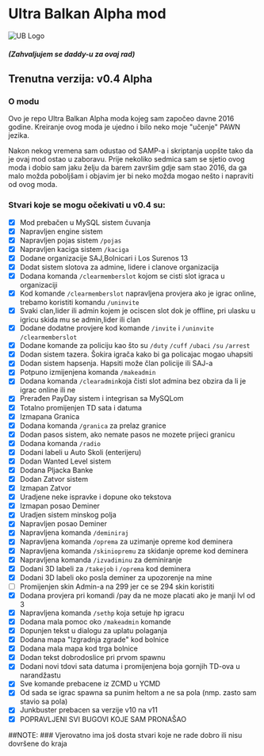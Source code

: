 # Ultra Balkan Alpha mod

![UB Logo](https://i.imgur.com/J0K59b0.png)

##### (Zahvaljujem se daddy-u za ovaj rad)


## Trenutna verzija: v0.4 Alpha

### O modu

Ovo je repo Ultra Balkan Alpha moda kojeg sam započeo davne 2016 godine.
Kreiranje ovog moda je ujedno i bilo neko moje "učenje" PAWN jezika.

Nakon nekog vremena sam odustao od SAMP-a i skriptanja uopšte tako da je ovaj mod ostao u zaboravu.
Prije nekoliko sedmica sam se sjetio ovog moda i dobio sam jaku želju da barem završim gdje sam stao 2016, da ga malo možda poboljšam i objavim jer bi neko možda mogao nešto i napraviti od ovog moda.

### Stvari koje se mogu očekivati u v0.4 su:


- [x] Mod prebačen u MySQL sistem čuvanja
- [x] Napravljen engine sistem
- [x] Napravljen pojas sistem `/pojas`
- [x] Napravljen kaciga sistem `/kaciga`
- [x] Dodane organizacije SAJ,Bolnicari i Los Surenos 13
- [x] Dodat sistem slotova za admine, lidere i clanove organizacija
- [x] Dodana komanda `/clearmemberslot` kojom se cisti slot igraca u organizaciji
- [x] Kod komande `/clearmemberslot` napravljena provjera ako je igrac online, trebamo koristiti komandu `/uninvite`
- [x] Svaki clan,lider ili admin kojem je ociscen slot dok je offline, pri ulasku u igricu skida mu se admin,lider ili clan
- [x] Dodane dodatne provjere kod komande `/invite` i `/uninvite` `/clearmemberslot`
- [x] Dodane komande za policiju kao što su `/duty` `/cuff` `/ubaci` `/su` `/arrest`
- [x] Dodan sistem tazera. Šokira igrača kako bi ga policajac mogao uhapsiti
- [x] Dodan sistem hapsenja. Hapsiti može član policije ili SAJ-a
- [x] Potpuno izmijenjena komanda `/makeadmin`
- [x] Dodana komanda `/clearadmin`koja čisti slot admina bez obzira da li je igrac online ili ne
- [x] Prerađen PayDay sistem i integrisan sa MySQLom
- [x] Totalno promijenjen TD sata i datuma
- [x] Izmapana Granica
- [x] Dodana komanda `/granica` za prelaz granice
- [x] Dodan pasos sistem, ako nemate pasos ne mozete prijeci granicu
- [x] Dodana komanda `/radio`
- [x] Dodani labeli u Auto Skoli (enterijeru)
- [x] Dodan Wanted Level sistem
- [x] Dodana Pljacka Banke
- [x] Dodan Zatvor sistem
- [x] Izmapan Zatvor
- [x] Uradjene neke ispravke i dopune oko tekstova
- [x] Izmapan posao Deminer
- [x] Uradjen sistem minskog polja 
- [x] Napravljen posao Deminer
- [x] Napravljena komanda `/deminiraj`
- [x] Napravljena komanda `/oprema` za uzimanje opreme kod deminera
- [x] Napravljena komanda `/skiniopremu` za skidanje opreme kod deminera
- [x] Napravljena komanda `/izvadiminu` za deminiranje
- [x] Dodani 3D labeli za `/takejob` i `/oprema` kod deminera
- [x] Dodani 3D labeli oko posla deminer za upozorenje na mine
- [ ] Promijenjen skin Admin-a na 299 jer ce se 294 skin koristiti
- [x] Dodana provjera pri komandi /pay da ne moze placati ako je manji lvl od 3
- [x] Napravljena komanda `/sethp` koja setuje hp igracu
- [x] Dodana mala pomoc oko `/makeadmin` komande
- [x] Dopunjen tekst u dialogu za uplatu polaganja
- [x] Dodana mapa "Izgradnja zgrade" kod bolnice
- [x] Dodana mala mapa kod trga bolnice
- [x] Dodan tekst dobrodoslice pri prvom spawnu
- [x] Dodani novi tdovi sata datuma i promijenjena boja gornjih TD-ova u narandžastu
- [x] Sve komande prebacene iz ZCMD u YCMD
- [x] Od sada se igrac spawna sa punim heltom a ne sa pola (nmp. zasto sam stavio sa pola)
- [x] Junkbuster prebacen sa verzije v10 na v11
- [x] POPRAVLJENI SVI BUGOVI KOJE SAM PRONAŠAO

##NOTE: ### Vjerovatno ima još dosta stvari koje ne rade dobro ili nisu dovršene do kraja

